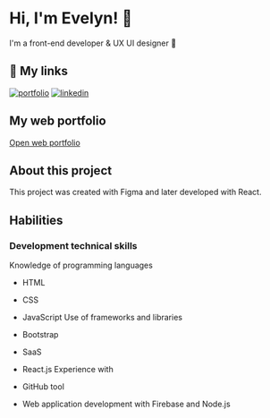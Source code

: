 # Hi, I'm Evelyn! 👋 
I'm a front-end developer & UX UI designer 🚀

## 🔗 My links
[![portfolio](https://img.shields.io/badge/my_portfolio-000?style=for-the-badge&logo=ko-fi&logoColor=white)](https://github.com/EvelynFernandez93)
[![linkedin](https://img.shields.io/badge/linkedin-0A66C2?style=for-the-badge&logo=linkedin&logoColor=white)](https://www.linkedin.com/in/evelyn-fernandez-663995255/)
## My web portfolio 

[Open web portfolio](https://portfolio-ef-43dq.vercel.app/)

## About this project

This project was created with Figma and later developed with React.

## Habilities 

### Development technical skills 
 Knowledge of programming languages 
- HTML
 - CSS 
- JavaScript 
Use of frameworks and libraries
- Bootstrap 
- SaaS 
- React.js 
Experience with 

- GitHub tool 
- Web application development with Firebase and Node.js


